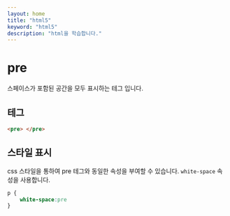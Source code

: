 ```yaml
---
layout: home
title: "html5"
keyword: "html5"
description: "html을 학습합니다."
---
```


# pre

스페이스가 포함된 공간을 모두 표시하는 테그 입니다.

## 테그

```html
<pre> </pre>
```

## 스타일 표시
css 스타일을 통하여 pre 테그와 동일한 속성을 부여할 수 있습니다.
`white-space` 속성을 사용합니다.

```css
p {
    white-space:pre
}
```